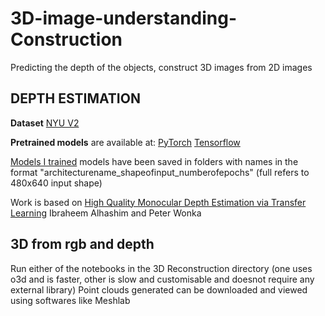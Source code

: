 # 3D-image-understanding-Construction
Predicting the depth of the objects, construct 3D images from 2D images

## DEPTH ESTIMATION
**Dataset**
[NYU V2](https://tinyurl.com/nyu-data-zip)

**Pretrained models** are available at:
[PyTorch](https://drive.google.com/file/d/1wvhQhs2CAGumRslknNkPBRCNNKMOHw78/view?usp=sharing)
[Tensorflow](https://drive.google.com/file/d/1wvhQhs2CAGumRslknNkPBRCNNKMOHw78/view?usp=sharing)

[Models I trained](https://drive.google.com/drive/folders/1C88ENnOCOi_5eeusYJcFNieDSWYgawCk?usp=sharing) models have been saved in folders with names in the format "architecturename_shapeofinput_numberofepochs" (full refers to 480x640 input shape)


Work is based on [High Quality Monocular Depth Estimation via Transfer Learning](https://arxiv.org/abs/1812.11941)
Ibraheem Alhashim and Peter Wonka

## 3D from rgb and depth
Run either of the notebooks in the 3D Reconstruction directory (one uses o3d and is faster, other is slow and customisable and doesnot require any external library)
Point clouds generated can be downloaded and viewed using softwares like Meshlab
